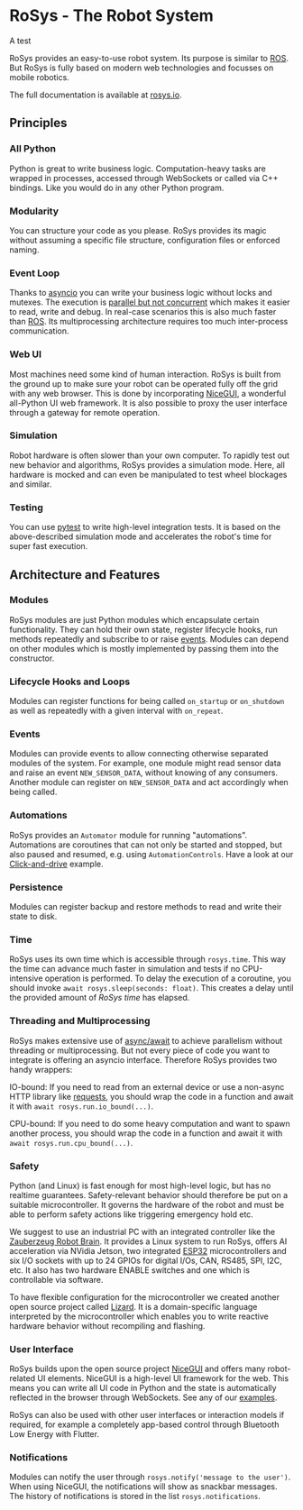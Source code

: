 # RoSys - The Robot System

A test

RoSys provides an easy-to-use robot system.
Its purpose is similar to [ROS](https://www.ros.org/).
But RoSys is fully based on modern web technologies and focusses on mobile robotics.

The full documentation is available at [rosys.io](https://rosys.io/).

## Principles

### All Python

Python is great to write business logic.
Computation-heavy tasks are wrapped in processes, accessed through WebSockets or called via C++ bindings.
Like you would do in any other Python program.

### Modularity

You can structure your code as you please.
RoSys provides its magic without assuming a specific file structure, configuration files or enforced naming.

### Event Loop

Thanks to [asyncio](https://docs.python.org/3/library/asyncio.html) you can write your business logic without locks and mutexes.
The execution is [parallel but not concurrent](https://realpython.com/python-concurrency/) which makes it easier to read, write and debug.
In real-case scenarios this is also much faster than [ROS](https://www.ros.org/).
Its multiprocessing architecture requires too much inter-process communication.

### Web UI

Most machines need some kind of human interaction.
RoSys is built from the ground up to make sure your robot can be operated fully off the grid with any web browser.
This is done by incorporating [NiceGUI](https://nicegui.io/), a wonderful all-Python UI web framework.
It is also possible to proxy the user interface through a gateway for remote operation.

### Simulation

Robot hardware is often slower than your own computer.
To rapidly test out new behavior and algorithms, RoSys provides a simulation mode.
Here, all hardware is mocked and can even be manipulated to test wheel blockages and similar.

### Testing

You can use [pytest](https://docs.pytest.org/) to write high-level integration tests.
It is based on the above-described simulation mode and accelerates the robot's time for super fast execution.

## Architecture and Features

### Modules

RoSys modules are just Python modules which encapsulate certain functionality.
They can hold their own state, register lifecycle hooks, run methods repeatedly and subscribe to or raise [events](#events).
Modules can depend on other modules which is mostly implemented by passing them into the constructor.

### Lifecycle Hooks and Loops

Modules can register functions for being called `on_startup` or `on_shutdown` as well as repeatedly with a given interval with `on_repeat`.

### Events

Modules can provide events to allow connecting otherwise separated modules of the system.
For example, one module might read sensor data and raise an event `NEW_SENSOR_DATA`, without knowing of any consumers.
Another module can register on `NEW_SENSOR_DATA` and act accordingly when being called.

### Automations

RoSys provides an `Automator` module for running "automations".
Automations are coroutines that can not only be started and stopped, but also paused and resumed, e.g. using `AutomationControls`.
Have a look at our [Click-and-drive](examples/click-and-drive.md) example.

### Persistence

Modules can register backup and restore methods to read and write their state to disk.

### Time

RoSys uses its own time which is accessible through `rosys.time`.
This way the time can advance much faster in simulation and tests if no CPU-intensive operation is performed.
To delay the execution of a coroutine, you should invoke `await rosys.sleep(seconds: float)`.
This creates a delay until the provided amount of _RoSys time_ has elapsed.

### Threading and Multiprocessing

RoSys makes extensive use of [async/await](#async) to achieve parallelism without threading or multiprocessing.
But not every piece of code you want to integrate is offering an asyncio interface.
Therefore RoSys provides two handy wrappers:

IO-bound:
If you need to read from an external device or use a non-async HTTP library like [requests](https://requests.readthedocs.io/),
you should wrap the code in a function and await it with `await rosys.run.io_bound(...)`.

CPU-bound:
If you need to do some heavy computation and want to spawn another process,
you should wrap the code in a function and await it with `await rosys.run.cpu_bound(...)`.

### Safety

Python (and Linux) is fast enough for most high-level logic, but has no realtime guarantees.
Safety-relevant behavior should therefore be put on a suitable microcontroller.
It governs the hardware of the robot and must be able to perform safety actions like triggering emergency hold etc.

We suggest to use an industrial PC with an integrated controller like the [Zauberzeug Robot Brain](https://www.zauberzeug.com/robot-brain.html).
It provides a Linux system to run RoSys, offers AI acceleration via NVidia Jetson, two integrated [ESP32](https://www.espressif.com/en/products/socs/esp32) microcontrollers and six I/O sockets with up to 24 GPIOs for digital I/Os, CAN, RS485, SPI, I2C, etc.
It also has two hardware ENABLE switches and one which is controllable via software.

To have flexible configuration for the microcontroller we created another open source project called [Lizard](https://lizard.dev/).
It is a domain-specific language interpreted by the microcontroller which enables you to write reactive hardware behavior without recompiling and flashing.

### User Interface

RoSys builds upon the open source project [NiceGUI](https://nicegui.io/) and offers many robot-related UI elements.
NiceGUI is a high-level UI framework for the web.
This means you can write all UI code in Python and the state is automatically reflected in the browser through WebSockets.
See any of our [examples](examples/steering.md).

RoSys can also be used with other user interfaces or interaction models if required, for example a completely app-based control through Bluetooth Low Energy with Flutter.

### Notifications

Modules can notify the user through `rosys.notify('message to the user')`.
When using NiceGUI, the notifications will show as snackbar messages.
The history of notifications is stored in the list `rosys.notifications`.
